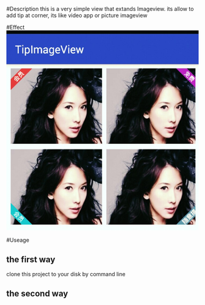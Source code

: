 #Description
this is a very simple view that extands Imageview.
its allow to add tip at corner, its like video app or picture imageview

#Effect
!["effect"](effect2.jpg)

#Useage

## the first way   
   clone this project to your disk by command line 
	
## the second way






